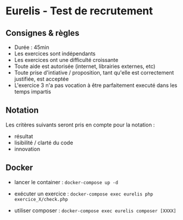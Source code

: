 # Eurelis - Test de recrutement #

## Consignes & règles 

- Durée : 45min
- Les exercices sont indépendants
- Les exercices ont une difficulté croissante 
- Toute aide est autorisée (internet, librairies externes, etc)
- Toute prise d'intiative / proposition, tant qu'elle est correctement justifiée, est acceptée
- L'exercice 3 n'a pas vocation à être parfaitement executé dans les temps impartis

## Notation

Les critères suivants seront pris en compte pour la notation :
- résultat
- lisibilité / clarté du code
- innovation 

## Docker

- lancer le container :
```docker-compose up -d```

- exécuter un exercice : 
```docker-compose exec eurelis php exercice_X/check.php```

- utiliser composer :
```docker-compose exec eurelis composer [XXXX] ```

